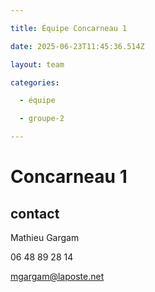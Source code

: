```yaml
---

title: Équipe Concarneau 1

date: 2025-06-23T11:45:36.514Z

layout: team

categories:

  - équipe

  - groupe-2

---
```


# Concarneau 1



## contact 

Mathieu Gargam

 06 48 89 28 14

mgargam@laposte.net

